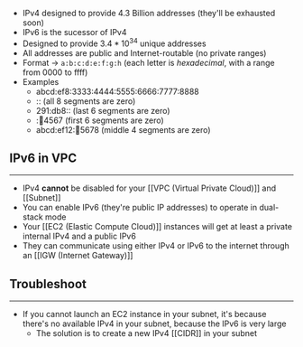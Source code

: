 - IPv4 designed to provide 4.3 Billion addresses (they'll be exhausted soon)
- IPv6 is the sucessor of IPv4
- Designed to provide $3.4*10^{34}$ unique addresses
- All addresses are public and Internet-routable (no private ranges)
- Format -> `a:b:c:d:e:f:g:h` (each letter is _hexadecimal_, with a range from 0000 to ffff)
- Examples
	- abcd:ef8:3333:4444:5555:6666:7777:8888
	- :: (all 8 segments are zero)
	- 291:db8:: (last 6 segments are zero)
	- ::1234:4567 (first 6 segments are zero)
	- abcd:ef12::1234:5678 (middle 4 segments are zero)

## IPv6 in VPC
---
- IPv4 __cannot__ be disabled for your [[VPC (Virtual Private Cloud)]] and [[Subnet]]
- You can enable IPv6 (they're public IP addresses) to operate in dual-stack mode
- Your [[EC2 (Elastic Compute Cloud)]] instances will get at least a private internal IPv4 and a public IPv6
- They can communicate using either IPv4 or IPv6 to the internet through an [[IGW (Internet Gateway)]]

## Troubleshoot
---
- If you cannot launch an EC2 instance in your subnet, it's because there's no available IPv4 in your subnet, because the IPv6 is very large
	- The solution is to create a new IPv4 [[CIDR]] in your subnet